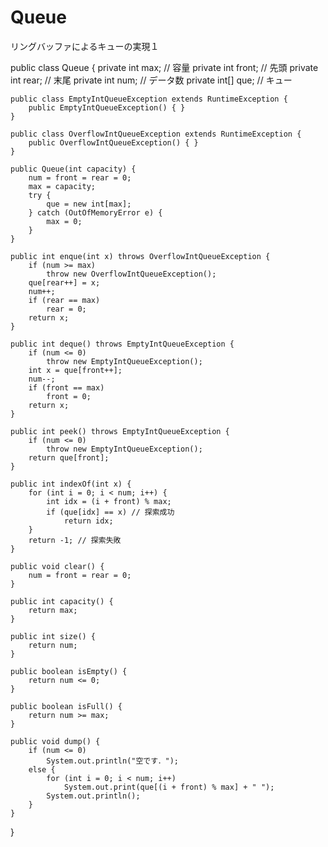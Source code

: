 # Queue
リングバッファによるキューの実現１

public class Queue {
	private int max; // 容量
	private int front; // 先頭
	private int rear; // 末尾
	private int num; // データ数
	private int[] que; // キュー
	
	public class EmptyIntQueueException extends RuntimeException {
		public EmptyIntQueueException() { }
	}
	
	public class OverflowIntQueueException extends RuntimeException {
		public OverflowIntQueueException() { }
	}
	
	public Queue(int capacity) {
		num = front = rear = 0;
		max = capacity;
		try {
			que = new int[max];
		} catch (OutOfMemoryError e) {
			max = 0;
		}
	}
	
	public int enque(int x) throws OverflowIntQueueException {
		if (num >= max)
			throw new OverflowIntQueueException();
		que[rear++] = x;
		num++;
		if (rear == max)
			rear = 0;
		return x;
	}
	
	public int deque() throws EmptyIntQueueException {
		if (num <= 0)
			throw new EmptyIntQueueException();
		int x = que[front++];
		num‐‐;
		if (front == max)
			front = 0;
		return x;
	}
	
	public int peek() throws EmptyIntQueueException {
		if (num <= 0)
			throw new EmptyIntQueueException();
		return que[front];
	}
	
	public int indexOf(int x) {
		for (int i = 0; i < num; i++) {
			int idx = (i + front) % max;
			if (que[idx] == x) // 探索成功
				return idx;
		}
		return ‐1; // 探索失敗
	}
	
	public void clear() {
		num = front = rear = 0;
	}
	
	public int capacity() {
		return max;
	}
	
	public int size() {
		return num;
	}
	
	public boolean isEmpty() {
		return num <= 0;
	}
	
	public boolean isFull() {
		return num >= max;
	}
	
	public void dump() {
		if (num <= 0)
			System.out.println("空です．");
		else {
			for (int i = 0; i < num; i++)
				System.out.print(que[(i + front) % max] + " ");
			System.out.println();
		}
	}
}
